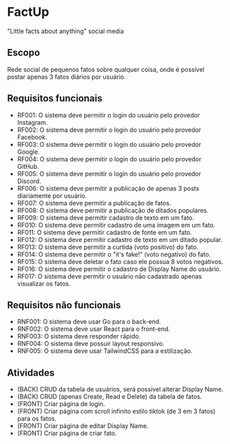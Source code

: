 # FactUp

"Little facts about anything" social media

## Escopo

Rede social de pequenos fatos sobre qualquer coisa, onde é possível postar apenas 3 fatos diários por usuário.

## Requisitos funcionais

- RF001: O sistema deve permitir o login do usuário pelo provedor Instagram.
- RF002: O sistema deve permitir o login do usuário pelo provedor Facebook.
- RF003: O sistema deve permitir o login do usuário pelo provedor Google.
- RF004: O sistema deve permitir o login do usuário pelo provedor GitHub.
- RF005: O sistema deve permitir o login do usuário pelo provedor Discord.
- RF006: O sistema deve permitir a publicação de apenas 3 posts diariamente por usuário.
- RF007: O sistema deve permitir a publicação de fatos.
- RF008: O sistema deve permitir a publicação de ditados populares.
- RF009: O sistema deve permitir cadastro de texto em um fato.
- RF010: O sistema deve permitir cadastro de uma imagem em um fato.
- RF011: O sistema deve permitir cadastro de fonte em um fato.
- RF012: O sistema deve permitir cadastro de texto em um ditado popular.
- RF013: O sistema deve permitir a curtida (voto positivo) do fato.
- RF014: O sistema deve permitir o "it's fake!" (voto negativo) do fato.
- RF015: O sistema deve deletar o fato caso ele possua 8 votos negativos.
- RF016: O sistema deve permitir o cadastro de Display Name do usuário.
- RF017: O sistema deve permitir o usuário não cadastrado apenas visualizar os fatos.

## Requisitos não funcionais

- RNF001: O sistema deve usar Go para o back-end.
- RNF002: O sistema deve usar React para o front-end.
- RNF003: O sistema deve responder rápido.
- RNF004: O sistema deve possuir layout responsivo.
- RNF005: O sistema deve usar TailwindCSS para a estilização.

## Atividades

- (BACK) CRUD da tabela de usuários, será possível alterar Display Name.
- (BACK) CRUD (apenas Create, Read e Delete) da tabela de fatos.
- (FRONT) Criar página de login.
- (FRONT) Criar página com scroll infinito estilo tiktok (de 3 em 3 fatos) para os fatos.
- (FRONT) Criar página de editar Display Name.
- (FRONT) Criar página de criar fato.
